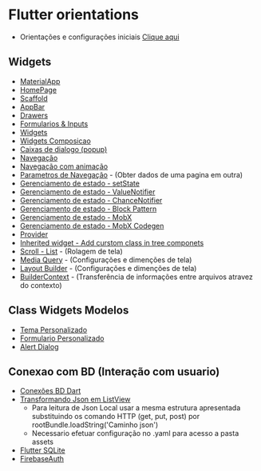 # Flutter orientations

- Orientações e configurações iniciais [Clique aqui](Fundamentos.md)

## Widgets

- [MaterialApp](./Principais//MateralApp.md)
- [HomePage](./Principais/HomePage.md)
- [Scaffold](./Principais/Scaffold.md)
- [AppBar](./Principais/AppBar.md)
- [Drawers](./Widgets/Drawers.md)
- [Formularios & Inputs](./Widgets/Forms.md)
- [Widgets](./Widgets/WidgetGeral.md)
- [Widgets Composicao](./Widgets/WidgetsTree.md)
- [Caixas de dialogo (popup)](./Widgets/Dialogs.md)
- [Navegação](./Principais/Navegacao.md)
- [Navegação com animação](./Principais/Nav_Animation.md)
- [Parametros de Navegação](./Principais/Parametros_Navegacao.md) - (Obter dados de uma pagina em outra)
- [Gerenciamento de estado - setState](./Principais/Gerenciamento_estado_setState.md)
- [Gerenciamento de estado - ValueNotifier](./Principais/Gerenciamento_estado_ValueNotifier.md)
- [Gerenciamento de estado - ChanceNotifier](./Principais/Gerenciamento_estado_ChanceNotifier.md)
- [Gerenciamento de estado - Block Pattern](./Principais/Gerenciamento_estado_BlockPatternPage.md)
- [Gerenciamento de estado - MobX](./Principais/MobX_Modelo.md)
- [Gerenciamento de estado - MobX Codegen](./Principais/MobX_Modelo_Codegen.md)
- [Provider](./Principais/Provider_Modelo.md)
- [Inherited widget - Add curstom class in tree componets](./Principais/Inherited_widget.md)
- [Scroll - List](./Widgets/Scroll_List.md) - (Rolagem de tela)
- [Media Query](./Principais/MediaQuery.md) - (Configurações e dimenções de tela)
- [Layout Builder](./Principais/Layout_Builder.md) - (Configurações e dimenções de tela)
- [BuilderContext](./Principais/BuildeContext.md) - (Transferência de informações entre arquivos atravez do contexto)

## Class Widgets Modelos

- [Tema Personalizado](./Widgets/Theme.md)
- [Formulario Personalizado](./Widgets/ListField.md)
- [Alert Dialog](./Widgets/AlertDialog.md)

## Conexao com BD (Interação com usuario)

- [Conexões BD Dart](../Dependencias/Dependencias.md#conexão-com-bd)
- [Transformando Json em ListView](./Principais/JsonToList.md)
  - Para leitura de Json Local usar a mesma estrutura apresentada substituindo os comando HTTP (get, put, post) por rootBundle.loadString('Caminho json')
  - Necessario efetuar configuração no .yaml para acesso a pasta assets
- [Flutter SQLite](../Dependencias/Rest-RestFull/SQLite/SQLite.md)
- [FirebaseAuth](../Dependencias/Rest-RestFull/FireBase/Autenticacao/FireBase.md)
